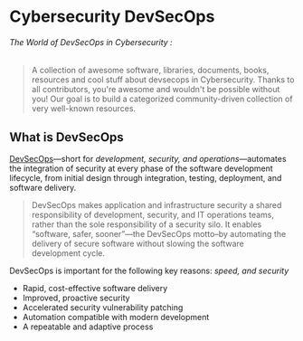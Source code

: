 # Cybersecurity DevSecOps
###### The World of DevSecOps in Cybersecurity :
> A collection of awesome software, libraries, documents, books, resources and cool stuff about devsecops in Cybersecurity.
> Thanks to all contributors, you're awesome and wouldn't be possible without you! Our goal is to build a categorized community-driven collection of very well-known resources.

## What is DevSecOps
[DevSecOps](https://www.ibm.com/cloud/learn/devsecops)—short for *development, security, and operations*—automates the integration of security at every phase of the software development lifecycle, from initial design through integration, testing, deployment, and software delivery.
>DevSecOps makes application and infrastructure security a shared responsibility of development, security, and IT operations teams, rather than the sole responsibility of a security silo. It enables “software, safer, sooner”—the DevSecOps motto–by automating the delivery of secure software without slowing the software development cycle.

DevSecOps is important for the following key reasons: *speed, and security*
* Rapid, cost-effective software delivery
* Improved, proactive security
* Accelerated security vulnerability patching
* Automation compatible with modern development
* A repeatable and adaptive process
